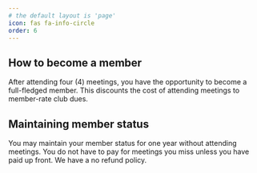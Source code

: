 ```yaml
---
# the default layout is 'page'
icon: fas fa-info-circle
order: 6
---
```




## How to become a member

After attending four (4) meetings, you have the opportunity to become a full-fledged member. This discounts the cost of attending meetings to member-rate club dues.

## Maintaining member status

You may maintain your member status for one year without attending meetings. You do not have to pay for meetings you miss unless you have paid up front. We have a no refund policy.